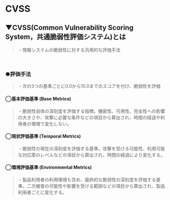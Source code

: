 # CVSS

## ▼CVSS(Common Vulnerability Scoring System，共通脆弱性評価システム)とは
>・情報システムの脆弱性に対する汎用的な評価手法<br>
<br>

### ●評価手法
>・次の3つの基準ごとに0.0から10.0までのスコアを付け、脆弱性を評価<br>

#### ◯基本評価基準 (Base Metrics)
>・脆弱性自体の深刻度を評価する指標。機密性、可用性、完全性への影響の大きさや、攻撃に必要な条件などの項目から算出され、時間の経過や利用者の環境で変化しない。<br>

#### ◯現状評価基準 (Temporal Metrics)
>・脆弱性の現在の深刻度を評価する基準。攻撃を受ける可能性、利用可能な対応策のレベルなどの項目から算出され、時間の経過により変化する。<br>

#### ◯環境評価基準 (Environmental Metrics)
>・製品利用者の利用環境も含め、最終的な脆弱性の深刻度を評価する基準。二次被害の可能性や影響を受ける範囲などの項目から算出され、製品利用者ごとに変化する。<br>
<br>

